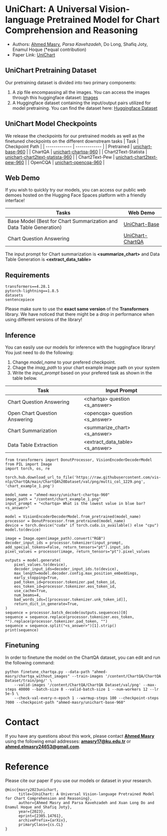 # UniChart: A Universal Vision-language Pretrained Model for Chart Comprehension and Reasoning

* Authors: [Ahmed Masry](https://ahmedmasryku.github.io/)*, Parsa Kavehzadeh*, Do Long, Shafiq Joty, Enamul Hoque (*equal contribution)
* Paper Link: [UniChart](https://arxiv.org/abs/2305.14761)

## UniChart Pretraining Dataset
Our pretraining dataset is divided into two primary components:
1. A zip file encompassing all the images. You can access the images through this huggingface dataset: [Images](https://huggingface.co/datasets/ahmed-masry/UniChart-pretrain-images)
2. A Huggingface dataset containing the input/output pairs utilized for model pretraining. You can find the dataset here: [Huggingface Dataset](https://huggingface.co/datasets/ahmed-masry/unichart-pretrain-data)

## UniChart Model Checkpoints
We release the checkpoints for our pretrained models as well as the finetuned checkpoints on the different downstream tasks
| Task  | Checkpoint Path |
| ------------- | ------------- |
| Pretrained  | [unichart-base-960](https://huggingface.co/ahmed-masry/unichart-base-960)  |
| ChartQA  | [unichart-chartqa-960](https://huggingface.co/ahmed-masry/unichart-chartqa-960)  |
| Chart2Text-Statista  | [unichart-chart2text-statista-960](https://huggingface.co/ahmed-masry/unichart-chart2text-statista-960)  |
| Chart2Text-Pew  | [unichart-chart2text-pew-960](https://huggingface.co/ahmed-masry/unichart-chart2text-pew-960)  |
| OpenCQA  | [unichart-opencqa-960](https://huggingface.co/ahmed-masry/unichart-opencqa-960)  |

## Web Demo
If you wish to quickly try our models, you can access our public web demoes hosted on the Hugging Face Spaces platform with a friendly interface!

| Tasks  | Web Demo |
| ------------- | ------------- |
| Base Model (Best for Chart Summarization and Data Table Generation)  | [UniChart-Base](https://huggingface.co/spaces/ahmed-masry/UniChart-Base) |
| Chart Question Answering  | [UniChart-ChartQA](https://huggingface.co/spaces/ahmed-masry/UniChart-ChartQA) |

The input prompt for Chart summarization is **<summarize_chart>** and Data Table Generation is **<extract_data_table>**

## Requirements

```
transformers==4.28.1
pytorch-lightning==1.8.5
datasets
sentencepiece
```
Please make sure to use the **exact same version** of the **Transformers** library. We have noticed that there might be a drop in performance when using different versions of the library! 
## Inference
You can easily use our models for inference with the huggingface library! 
You just need to do the following:
1. Change _model_name_ to your prefered checkpoint.
2. Chage the _imag_path_ to your chart example image path on your system
3. Write the _input_prompt_ based on your prefered task as shown in the table below.

| Task  | Input Prompt |
| ------------- | ------------- |
| Chart Question Answering  | \<chartqa\> question <s_answer>  |
| Open Chart Question Answering  | \<opencqa\> question <s_answer>  |
| Chart Summarization  | <summarize_chart> <s_answer>  |
| Data Table Extraction  | <extract_data_table> <s_answer>  |

```
from transformers import DonutProcessor, VisionEncoderDecoderModel
from PIL import Image
import torch, os, re

torch.hub.download_url_to_file('https://raw.githubusercontent.com/vis-nlp/ChartQA/main/ChartQA%20Dataset/val/png/multi_col_1229.png', 'chart_example_1.png')

model_name = "ahmed-masry/unichart-chartqa-960"
image_path = "/content/chart_example_1.png"
input_prompt = "<chartqa> What is the lowest value in blue bar? <s_answer>"

model = VisionEncoderDecoderModel.from_pretrained(model_name)
processor = DonutProcessor.from_pretrained(model_name)
device = torch.device("cuda" if torch.cuda.is_available() else "cpu")
model.to(device)

image = Image.open(image_path).convert("RGB")
decoder_input_ids = processor.tokenizer(input_prompt, add_special_tokens=False, return_tensors="pt").input_ids
pixel_values = processor(image, return_tensors="pt").pixel_values

outputs = model.generate(
    pixel_values.to(device),
    decoder_input_ids=decoder_input_ids.to(device),
    max_length=model.decoder.config.max_position_embeddings,
    early_stopping=True,
    pad_token_id=processor.tokenizer.pad_token_id,
    eos_token_id=processor.tokenizer.eos_token_id,
    use_cache=True,
    num_beams=4,
    bad_words_ids=[[processor.tokenizer.unk_token_id]],
    return_dict_in_generate=True,
)
sequence = processor.batch_decode(outputs.sequences)[0]
sequence = sequence.replace(processor.tokenizer.eos_token, "").replace(processor.tokenizer.pad_token, "")
sequence = sequence.split("<s_answer>")[1].strip()
print(sequence)

```

## Finetuning 
In order to finetune the model on the ChartQA dataset, you can edit and run the following command:
```
python finetune_chartqa.py --data-path "ahmed-masry/chartqa_without_images" --train-images '/content/ChartQA/ChartQA Dataset/train/png/' \
    --valid-images '/content/ChartQA/ChartQA Dataset/val/png' --max-steps 40000 --batch-size 8 --valid-batch-size 1 --num-workers 12 --lr 5e-5 \
    --check-val-every-n-epoch 1 --warmup-steps 100 --checkpoint-steps 7000 --checkpoint-path "ahmed-masry/unichart-base-960"
```

# Contact
If you have any questions about this work, please contact **[Ahmed Masry](https://ahmedmasryku.github.io/)** using the following email addresses: **amasry17@ku.edu.tr** or **ahmed.elmasry24653@gmail.com**.

# Reference
Please cite our paper if you use our models or dataset in your research. 

```
@misc{masry2023unichart,
      title={UniChart: A Universal Vision-language Pretrained Model for Chart Comprehension and Reasoning}, 
      author={Ahmed Masry and Parsa Kavehzadeh and Xuan Long Do and Enamul Hoque and Shafiq Joty},
      year={2023},
      eprint={2305.14761},
      archivePrefix={arXiv},
      primaryClass={cs.CL}
}
```
